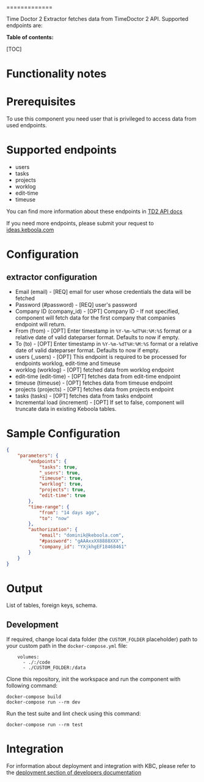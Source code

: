 
=============

Time Doctor 2 Extractor fetches data from TimeDoctor 2 API.
Supported endpoints are:



**Table of contents:**

[TOC]

Functionality notes
===================

Prerequisites
=============

To use this component you need user that is privileged to access data from used endpoints.


Supported endpoints
===================
- users
- tasks
- projects
- worklog
- edit-time
- timeuse

You can find more information about these endpoints in [TD2 API docs](https://api2.timedoctor.com/#/Activity/getActivityEditTime)

If you need more endpoints, please submit your request to
[ideas.keboola.com](https://ideas.keboola.com/)

Configuration
=============

## extractor configuration

 - Email (email) - [REQ] email for user whose credentials the data will be fetched
 - Password (#password) - [REQ] user's password
 - Company ID (company_id) - [OPT] Company ID - If not specified, component will fetch data for the first company
that companies endpoint will return.
 - From (from) - [OPT] Enter timestamp in `%Y-%m-%dT%H:%M:%S` format or a relative date of valid dateparser format. Defaults to now if empty.
 - To (to) - [OPT] Enter timestamp in `%Y-%m-%dT%H:%M:%S` format or a relative date of valid dateparser format. Defaults to now if empty.
 - users (_users) - [OPT] This endpoint is required to be processed for endpoints worklog, edit-time and timeuse
 - worklog (worklog) - [OPT] fetched data from worklog endpoint
 - edit-time (edit-time) - [OPT] fetches data from edit-time endpoint
 - timeuse (timeuse) - [OPT] fetches data from timeuse endpoint
 - projects (projects) - [OPT] fetches data from projects endpoint
 - tasks (tasks) - [OPT] fetches data from tasks endpoint
 - Incremental load (increment) - [OPT] If set to false, component will truncate data in existing Keboola tables.


Sample Configuration
=============
```json
{
    "parameters": {
        "endpoints": {
            "tasks": true,
            "_users": true,
            "timeuse": true,
            "worklog": true,
            "projects": true,
            "edit-time": true
        },
        "time-range": {
            "from": "14 days ago",
            "to": "now"
        },
        "authorization": {
            "email": "dominik@keboola.com",
            "#password": "gAAAxxXX8888XXX",
            "company_id": "YXjkhgEF18468461"
        }
    }
}
```

Output
======

List of tables, foreign keys, schema.

Development
-----------

If required, change local data folder (the `CUSTOM_FOLDER` placeholder) path to your custom path in
the `docker-compose.yml` file:

~~~~~~~~~~~~~~~~~~~~~~~~~~~~~~~~~~~~~~~~~~~~~~~~~~~~~~~~~~~~~~~~~~~~~~~~~~~~~~~~
    volumes:
      - ./:/code
      - ./CUSTOM_FOLDER:/data
~~~~~~~~~~~~~~~~~~~~~~~~~~~~~~~~~~~~~~~~~~~~~~~~~~~~~~~~~~~~~~~~~~~~~~~~~~~~~~~~

Clone this repository, init the workspace and run the component with following command:

~~~~~~~~~~~~~~~~~~~~~~~~~~~~~~~~~~~~~~~~~~~~~~~~~~~~~~~~~~~~~~~~~~~~~~~~~~~~~~~~
docker-compose build
docker-compose run --rm dev
~~~~~~~~~~~~~~~~~~~~~~~~~~~~~~~~~~~~~~~~~~~~~~~~~~~~~~~~~~~~~~~~~~~~~~~~~~~~~~~~

Run the test suite and lint check using this command:

~~~~~~~~~~~~~~~~~~~~~~~~~~~~~~~~~~~~~~~~~~~~~~~~~~~~~~~~~~~~~~~~~~~~~~~~~~~~~~~~
docker-compose run --rm test
~~~~~~~~~~~~~~~~~~~~~~~~~~~~~~~~~~~~~~~~~~~~~~~~~~~~~~~~~~~~~~~~~~~~~~~~~~~~~~~~

Integration
===========

For information about deployment and integration with KBC, please refer to the
[deployment section of developers documentation](https://developers.keboola.com/extend/component/deployment/)